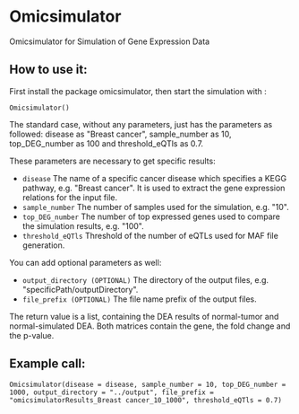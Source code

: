 # Omicsimulator
Omicsimulator for Simulation of Gene Expression Data

## How to use it:
First install the package omicsimulator, then start the simulation with :
 
`Omicsimulator()`
 
The standard case, without any parameters, just has the parameters as followed: disease as "Breast cancer", sample_number as 10, top_DEG_number as 100 and threshold_eQTls as 0.7.

These parameters are necessary to get specific results:
* `disease` The name of a specific cancer disease which specifies a KEGG pathway, e.g. "Breast cancer". It is used to extract the gene expression relations for the input file.
* `sample_number` The number of samples used for the simulation, e.g. "10".
* `top_DEG_number` The number of top expressed genes used to compare the simulation results, e.g. "100".
* `threshold_eQTls` Threshold of the number of eQTLs used for MAF file generation.

You can add optional parameters as well:
* `output_directory (OPTIONAL)` The directory of the output files, e.g. "specificPath/outputDirectory".
* `file_prefix (OPTIONAL)` The file name prefix of the output files.

The return value is a list, containing the DEA results of normal-tumor and normal-simulated DEA. Both matrices contain the gene, the fold change and the p-value.
 
## Example call:

`Omicsimulator(disease = disease, sample_number = 10, top_DEG_number = 1000, output_directory = "../output", file_prefix = "omicsimulatorResults_Breast cancer_10_1000", threshold_eQTls = 0.7)`
